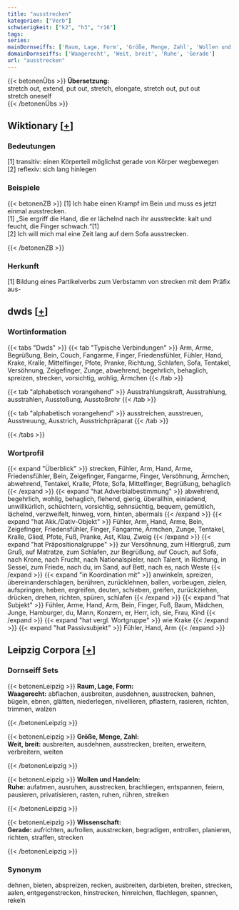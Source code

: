 ```yaml
---
title: "ausstrecken"
kategorien: ["Verb"]
schwierigkeit: ["k2", "h3", "r16"]
tags:
series:
mainDornseiffs: ['Raum, Lage, Form', 'Größe, Menge, Zahl', 'Wollen und Handeln', 'Wissenschaft']
domainDornseiffs: ['Waagerecht', 'Weit, breit', 'Ruhe', 'Gerade']
url: "ausstrecken"
---
```


{{< betonenÜbs >}}
**Übersetzung:**  
stretch out, extend, put out, stretch, elongate, stretch  out, put  out  
stretch oneself  
{{< /betonenÜbs >}}

## Wiktionary [[+](https://de.wiktionary.org/wiki/ausstrecken)]

### Bedeutungen
[1] transitiv: einen Körperteil möglichst gerade von Körper wegbewegen  
[2] reflexiv: sich lang hinlegen  

### Beispiele
{{< betonenZB >}}
[1] Ich habe einen Krampf im Bein und muss es jetzt einmal ausstrecken.  
[1] „Sie ergriff die Hand, die er lächelnd nach ihr ausstreckte: kalt und feucht, die Finger schwach.“[1]  
[2] Ich will mich mal eine Zeit lang auf dem Sofa ausstrecken.  

{{< /betonenZB >}}
### Herkunft
[1] Bildung eines Partikelverbs zum Verbstamm von strecken mit dem Präfix aus-  



## dwds [[+](https://www.dwds.de/wb/ausstrecken)]

### Wortinformation
{{< tabs "Dwds" >}}
{{< tab "Typische Verbindungen" >}}
Arm, Arme, Begrüßung, Bein, Couch, Fangarme, Finger, Friedensfühler, Fühler, Hand, Krake, Kralle, Mittelfinger, Pfote, Pranke, Richtung, Schlafen, Sofa, Tentakel, Versöhnung, Zeigefinger, Zunge, abwehrend, begehrlich, behaglich, spreizen, strecken, vorsichtig, wohlig, Ärmchen
{{< /tab >}}

{{< tab "alphabetisch vorangehend" >}}
Ausstrahlungskraft, Ausstrahlung, ausstrahlen, Ausstoßung, Ausstoßrohr
{{< /tab >}}

{{< tab "alphabetisch vorangehend" >}}
ausstreichen, ausstreuen, Ausstreuung, Ausstrich, Ausstrichpräparat
{{< /tab >}}

{{< /tabs >}}

### Wortprofil
{{< expand "Überblick" >}} strecken, Fühler, Arm, Hand, Arme, Friedensfühler, Bein, Zeigefinger, Fangarme, Finger, Versöhnung, Ärmchen, abwehrend, Tentakel, Kralle, Pfote, Sofa, Mittelfinger, Begrüßung, behaglich {{< /expand >}}
{{< expand "hat Adverbialbestimmung" >}} abwehrend, begehrlich, wohlig, behaglich, flehend, gierig, überallhin, einladend, unwillkürlich, schüchtern, vorsichtig, sehnsüchtig, bequem, gemütlich, lächelnd, verzweifelt, hinweg, vorn, hinten, abermals {{< /expand >}}
{{< expand "hat Akk./Dativ-Objekt" >}} Fühler, Arm, Hand, Arme, Bein, Zeigefinger, Friedensfühler, Finger, Fangarme, Ärmchen, Zunge, Tentakel, Kralle, Glied, Pfote, Fuß, Pranke, Ast, Klau, Zweig {{< /expand >}}
{{< expand "hat Präpositionalgruppe" >}} zur Versöhnung, zum Hitlergruß, zum Gruß, auf Matratze, zum Schlafen, zur Begrüßung, auf Couch, auf Sofa, nach Krone, nach Frucht, nach Nationalspieler, nach Talent, in Richtung, in Sessel, zum Friede, nach du, im Sand, auf Bett, nach es, nach Weste {{< /expand >}}
{{< expand "in Koordination mit" >}} anwinkeln, spreizen, übereinanderschlagen, berühren, zurücklehnen, ballen, vorbeugen, zielen, aufspringen, heben, ergreifen, deuten, schieben, greifen, zurückziehen, drücken, drehen, richten, spüren, schlafen {{< /expand >}}
{{< expand "hat Subjekt" >}} Fühler, Arme, Hand, Arm, Bein, Finger, Fuß, Baum, Mädchen, Junge, Hamburger, du, Mann, Konzern, er, Herr, ich, sie, Frau, Kind {{< /expand >}}
{{< expand "hat vergl. Wortgruppe" >}} wie Krake {{< /expand >}}
{{< expand "hat Passivsubjekt" >}} Fühler, Hand, Arm {{< /expand >}}

## Leipzig Corpora [[+](https://corpora.uni-leipzig.de/en/res?word=ausstrecken&corpusId=deu_newscrawl-public_2018)]

### Dornseiff Sets
{{< betonenLeipzig >}}
**Raum, Lage, Form:**  
**Waagerecht:** abflachen, ausbreiten, ausdehnen, ausstrecken, bahnen, bügeln, ebnen, glätten, niederlegen, nivellieren, pflastern, rasieren, richten, trimmen, walzen  

{{< /betonenLeipzig >}}


{{< betonenLeipzig >}}
**Größe, Menge, Zahl:**  
**Weit, breit:** ausbreiten, ausdehnen, ausstrecken, breiten, erweitern, verbreitern, weiten  

{{< /betonenLeipzig >}}


{{< betonenLeipzig >}}
**Wollen und Handeln:**  
**Ruhe:** aufatmen, ausruhen, ausstrecken, brachliegen, entspannen, feiern, pausieren, privatisieren, rasten, ruhen, rühren, streiken  

{{< /betonenLeipzig >}}


{{< betonenLeipzig >}}
**Wissenschaft:**  
**Gerade:** aufrichten, aufrollen, ausstrecken, begradigen, entrollen, planieren, richten, straffen, strecken  

{{< /betonenLeipzig >}}

### Synonym
dehnen, bieten, abspreizen, recken, ausbreiten, darbieten, breiten, strecken, aalen, entgegenstrecken, hinstrecken, hinreichen, flachlegen, spannen, rekeln

